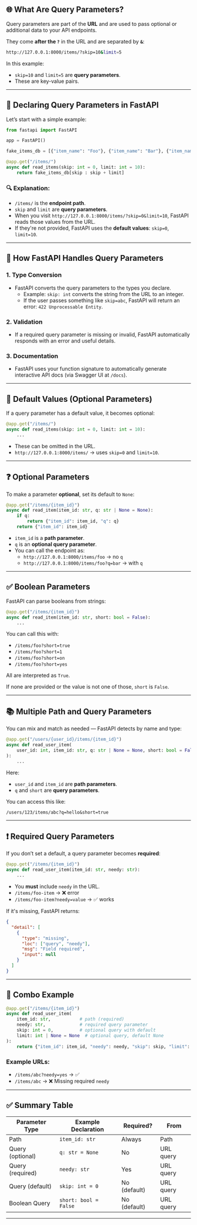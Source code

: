 ## 🌐 What Are Query Parameters?

Query parameters are part of the **URL** and are used to pass optional or additional data to your API endpoints.

They come **after the `?`** in the URL and are separated by **`&`**:

```bash
http://127.0.0.1:8000/items/?skip=10&limit=5
```

In this example:
- `skip=10` and `limit=5` are **query parameters**.
- These are key-value pairs.

---

## 🚀 Declaring Query Parameters in FastAPI

Let’s start with a simple example:

```python
from fastapi import FastAPI

app = FastAPI()

fake_items_db = [{"item_name": "Foo"}, {"item_name": "Bar"}, {"item_name": "Baz"}]

@app.get("/items/")
async def read_items(skip: int = 0, limit: int = 10):
    return fake_items_db[skip : skip + limit]
```

### 🔍 Explanation:

- `/items/` is the **endpoint path**.
- `skip` and `limit` are **query parameters**.
- When you visit `http://127.0.0.1:8000/items/?skip=0&limit=10`, FastAPI reads those values from the URL.
- If they're not provided, FastAPI uses the **default values**: `skip=0`, `limit=10`.

---

## 🧠 How FastAPI Handles Query Parameters

### 1. **Type Conversion**
- FastAPI converts the query parameters to the types you declare.
  - Example: `skip: int` converts the string from the URL to an integer.
  - If the user passes something like `skip=abc`, FastAPI will return an error: `422 Unprocessable Entity`.

### 2. **Validation**
- If a required query parameter is missing or invalid, FastAPI automatically responds with an error and useful details.

### 3. **Documentation**
- FastAPI uses your function signature to automatically generate interactive API docs (via Swagger UI at `/docs`).

---

## 🔁 Default Values (Optional Parameters)

If a query parameter has a default value, it becomes optional:

```python
@app.get("/items/")
async def read_items(skip: int = 0, limit: int = 10):
    ...
```

- These can be omitted in the URL.
- `http://127.0.0.1:8000/items/` → uses `skip=0` and `limit=10`.

---

## ❓ Optional Parameters

To make a parameter **optional**, set its default to `None`:

```python
@app.get("/items/{item_id}")
async def read_item(item_id: str, q: str | None = None):
    if q:
        return {"item_id": item_id, "q": q}
    return {"item_id": item_id}
```

- `item_id` is a **path parameter**.
- `q` is an **optional query parameter**.
- You can call the endpoint as:
  - `http://127.0.0.1:8000/items/foo` → no `q`
  - `http://127.0.0.1:8000/items/foo?q=bar` → with `q`

---

## ✅ Boolean Parameters

FastAPI can parse booleans from strings:

```python
@app.get("/items/{item_id}")
async def read_item(item_id: str, short: bool = False):
    ...
```

You can call this with:

- `/items/foo?short=true`
- `/items/foo?short=1`
- `/items/foo?short=on`
- `/items/foo?short=yes`

All are interpreted as `True`.

If none are provided or the value is not one of those, `short` is `False`.

---

## 📚 Multiple Path and Query Parameters

You can mix and match as needed — FastAPI detects by name and type:

```python
@app.get("/users/{user_id}/items/{item_id}")
async def read_user_item(
    user_id: int, item_id: str, q: str | None = None, short: bool = False
):
    ...
```

Here:
- `user_id` and `item_id` are **path parameters**.
- `q` and `short` are **query parameters**.

You can access this like:

```
/users/123/items/abc?q=hello&short=true
```

---

## ❗ Required Query Parameters

If you don’t set a default, a query parameter becomes **required**:

```python
@app.get("/items/{item_id}")
async def read_user_item(item_id: str, needy: str):
    ...
```

- You **must** include `needy` in the URL.
- `/items/foo-item` → ❌ error
- `/items/foo-item?needy=value` → ✅ works

If it's missing, FastAPI returns:

```json
{
  "detail": [
    {
      "type": "missing",
      "loc": ["query", "needy"],
      "msg": "Field required",
      "input": null
    }
  ]
}
```

---

## 🧪 Combo Example

```python
@app.get("/items/{item_id}")
async def read_user_item(
    item_id: str,           # path (required)
    needy: str,             # required query parameter
    skip: int = 0,          # optional query with default
    limit: int | None = None  # optional query, default None
):
    return {"item_id": item_id, "needy": needy, "skip": skip, "limit": limit}
```

### Example URLs:

- `/items/abc?needy=yes` → ✅
- `/items/abc` → ❌ Missing required `needy`

---

## ✅ Summary Table

| Parameter Type | Example Declaration     | Required?     | From      |
|----------------|--------------------------|---------------|-----------|
| Path           | `item_id: str`           | Always        | Path      |
| Query (optional) | `q: str = None`        | No            | URL query |
| Query (required) | `needy: str`           | Yes           | URL query |
| Query (default)  | `skip: int = 0`        | No (default)  | URL query |
| Boolean Query    | `short: bool = False`  | No (default)  | URL query |

---
